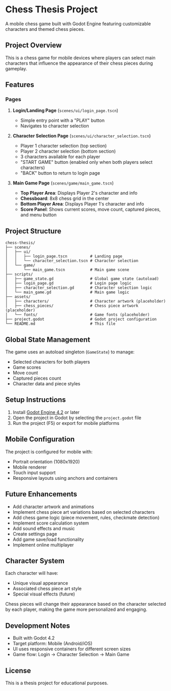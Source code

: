 # Chess Thesis Project

A mobile chess game built with Godot Engine featuring customizable characters and themed chess pieces.

## Project Overview

This is a chess game for mobile devices where players can select main characters that influence the appearance of their chess pieces during gameplay.

## Features

### Pages

1. **Login/Landing Page** (`scenes/ui/login_page.tscn`)
   - Simple entry point with a "PLAY" button
   - Navigates to character selection

2. **Character Selection Page** (`scenes/ui/character_selection.tscn`)
   - Player 1 character selection (top section)
   - Player 2 character selection (bottom section)
   - 3 characters available for each player
   - "START GAME" button (enabled only when both players select characters)
   - "BACK" button to return to login page

3. **Main Game Page** (`scenes/game/main_game.tscn`)
   - **Top Player Area**: Displays Player 2's character and info
   - **Chessboard**: 8x8 chess grid in the center
   - **Bottom Player Area**: Displays Player 1's character and info
   - **Score Panel**: Shows current scores, move count, captured pieces, and menu button

## Project Structure

```
chess-thesis/
├── scenes/
│   ├── ui/
│   │   ├── login_page.tscn          # Landing page
│   │   └── character_selection.tscn # Character selection
│   └── game/
│       └── main_game.tscn           # Main game scene
├── scripts/
│   ├── game_state.gd                # Global game state (autoload)
│   ├── login_page.gd                # Login page logic
│   ├── character_selection.gd       # Character selection logic
│   └── main_game.gd                 # Main game logic
├── assets/
│   ├── characters/                  # Character artwork (placeholder)
│   ├── chess_pieces/                # Chess piece artwork (placeholder)
│   └── fonts/                       # Game fonts (placeholder)
├── project.godot                    # Godot project configuration
└── README.md                        # This file
```

## Global State Management

The game uses an autoload singleton (`GameState`) to manage:
- Selected characters for both players
- Game scores
- Move count
- Captured pieces count
- Character data and piece styles

## Setup Instructions

1. Install [Godot Engine 4.2](https://godotengine.org/download) or later
2. Open the project in Godot by selecting the `project.godot` file
3. Run the project (F5) or export for mobile platforms

## Mobile Configuration

The project is configured for mobile with:
- Portrait orientation (1080x1920)
- Mobile renderer
- Touch input support
- Responsive layouts using anchors and containers

## Future Enhancements

- Add character artwork and animations
- Implement chess piece art variations based on selected characters
- Add chess game logic (piece movement, rules, checkmate detection)
- Implement score calculation system
- Add sound effects and music
- Create settings page
- Add game save/load functionality
- Implement online multiplayer

## Character System

Each character will have:
- Unique visual appearance
- Associated chess piece art style
- Special visual effects (future)

Chess pieces will change their appearance based on the character selected by each player, making the game more personalized and engaging.

## Development Notes

- Built with Godot 4.2
- Target platform: Mobile (Android/iOS)
- UI uses responsive containers for different screen sizes
- Game flow: Login → Character Selection → Main Game

## License

This is a thesis project for educational purposes.
